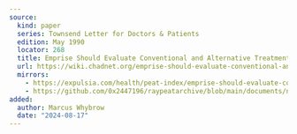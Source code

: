 ```yaml
---
source:
  kind: paper
  series: Townsend Letter for Doctors & Patients
  edition: May 1990
  locator: 268
  title: Emprise Should Evaluate Conventional and Alternative Treatments Comparatively
  url: https://wiki.chadnet.org/emprise-should-evaluate-conventional-and-alternative-treatments-comparatively.pdf
  mirrors:
    - https://expulsia.com/health/peat-index/emprise-should-evaluate-conventional-and-alternative-treatments-comparatively.pdf
    - https://github.com/0x2447196/raypeatarchive/blob/main/documents/newsletters/emprise-should-evaluate-conventional-and-alternative-treatments-comparatively.txt
added:
  author: Marcus Whybrow
  date: "2024-08-17"
---
```

